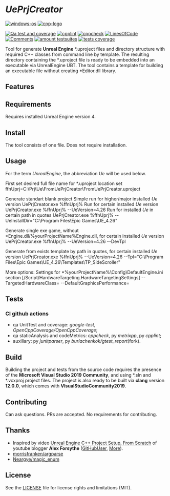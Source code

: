 # _UePrjCreator_
[![windows-os](https://img.shields.io/badge/platform-windows-blue?logo=Windows)](
https://en.wikipedia.org/wiki/Microsoft_Windows
) [![cpp-logo](https://img.shields.io/badge/C%2B%2B-v17-blue?logo=cplusplus)](
https://en.wikipedia.org/wiki/C++
)

[![Qa test and coverage](https://github.com/Alex0vSky/UePrjCreator/actions/workflows/qa-UnitTest-Coverage.yml/badge.svg)](https://github.com/Alex0vSky/UePrjCreator/actions/workflows/qa-UnitTest-Coverage.yml)
[![cpplint](https://gist.githubusercontent.com/Alex0vSky/c200bc8d7e3cc3a79b61351963b2d390/raw/GoogleStyle_cpplint.svg)](
https://Alex0vSky.github.io/project-qa-report/UePrjCreator/cpplint.xml
) [![cppcheck](https://gist.githubusercontent.com/Alex0vSky/c200bc8d7e3cc3a79b61351963b2d390/raw/StaticAnalysis_cppcheck.svg)](
https://Alex0vSky.github.io/project-qa-report/UePrjCreator/cppcheck.xml
) [![LinesOfСode](https://gist.githubusercontent.com/Alex0vSky/c200bc8d7e3cc3a79b61351963b2d390/raw/Metrixpp-LinesOfСode.svg)](
https://Alex0vSky.github.io/project-qa-report/UePrjCreator/metrixpp.txt
) [![Comments](https://gist.githubusercontent.com/Alex0vSky/c200bc8d7e3cc3a79b61351963b2d390/raw/Metrixpp-Comments.svg)](
https://Alex0vSky.github.io/project-qa-report/UePrjCreator/metrixpp.txt
) [![amount testsuites](https://gist.githubusercontent.com/Alex0vSky/c200bc8d7e3cc3a79b61351963b2d390/raw/GoogleTest-testsuites-Windows-x64-Debug.svg)](
https://Alex0vSky.github.io/project-qa-report/UePrjCreator/GoogleTestCombinedOutput/index.html
) [![tests coverage](https://gist.githubusercontent.com/Alex0vSky/c200bc8d7e3cc3a79b61351963b2d390/raw/TestsCoverage-Occ-Windows-x64-Debug.svg)](
https://Alex0vSky.github.io/project-qa-report/UePrjCreator/HtmlReportOcc/index.html
)

Tool for generate __Unreal Engine__ *.uproject files and directory structure with required C++ classes from command line by template.
The resulting directory containing the *.uproject file is ready to be embedded into an executable via UnrealEngine UBT.
The tool contains a template for building an executable file without creating *Editor.dll library.

## Features

## Requirements
Requires installed Unreal Engine version 4.

## Install
The tool consists of one file. Does not require installation. 

## Usage
For the term _UnrealEngine_, the abbreviation _Ue_ will be used below.

First set desired full file name for *.uproject location
set ffnUprj=C:\Prj\Ue\FromUePrjCreator\FromUePrjCreator.uproject

Generate standart blank project
Simple run for higher/major installed _Ue_ version
UePrjCreator.exe %ffnUprj%
Run for certain installed _Ue_ version
UePrjCreator.exe %ffnUprj% --UeVersion=4.26
Run for installed _Ue_ in certain path in quotes
UePrjCreator.exe %ffnUprj% --UeInstallDir="C:\Program Files\Epic Games\UE_4.26"

Generate single exe game, without *Engine.dll/%yourProjectName%Engine.dll, for certain installed _Ue_ version
UePrjCreator.exe %ffnUprj% --UeVersion=4.26 --DevTpl

Generate from exists template by path in quotes, for certain installed _Ue_ version
UePrjCreator.exe %ffnUprj% --UeVersion=4.26 --Tpl="C:\Program Files\Epic Games\UE_4.26\Templates\TP_SideScroller"

More options:
Settings for *\%yourProjectName%\Config\DefaultEngine.ini section [/Script/HardwareTargeting.HardwareTargetingSettings]
--TargetedHardwareClass=<value>
--DefaultGraphicsPerformance=<value>

## Tests
### CI github actions
+ qa UnitTest and coverage: _google-test_, _OpenCppCoverage/OpenCppCoverage_;
+ qa staticAnalysis and codeMetrics: _cppcheck_, py _metrixpp_, py _cpplint_;
+ auxiliary: py _junitparser_, py _burlachenkok/gtest_report_(fork).

## Build
Building the project and tests from the source code requires the presence of the __Microsoft Visual Studio 2019 Community__, and using *.sln and *.vcxproj project files. The project is also ready to be built via __clang__ version __12.0.0__, which comes with __VIsualStudioCommunity2019__.

## Contributing
Can ask questions. PRs are accepted. No requirements for contributing.

## Thanks
+ Inspired by video [Unreal Engine C++ Project Setup, From Scratch](https://www.youtube.com/watch?v=94FvzO1HVzY) of youtube blogger __Alex Forsythe__ ([GitHubUser](https://github.com/awforsythe), [More](http://awforsythe.com)).
+ [morrisfranken/argparse](https://github.com/morrisfranken/argparse)
+ [Neargye/magic_enum](https://github.com/Neargye/magic_enum)

## License
See the [LICENSE](https://github.com/Alex0vSky/UePrjCreator/blob/main/LICENSE) file for license rights and limitations (MIT).

